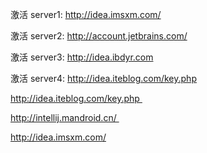 激活 server1: http://idea.imsxm.com/

激活 server2: http://account.jetbrains.com/

激活 server3: http://idea.ibdyr.com

激活 server4: http://idea.iteblog.com/key.php



http://idea.iteblog.com/key.php 

http://intellij.mandroid.cn/ 

http://idea.imsxm.com/